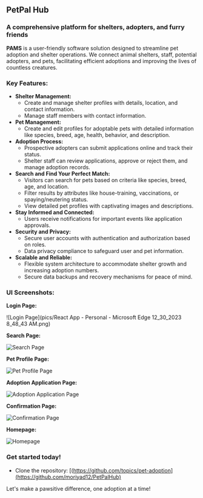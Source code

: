 ## PetPal Hub 

### A comprehensive platform for shelters, adopters, and furry friends

**PAMS** is a user-friendly software solution designed to streamline pet adoption and shelter operations. We connect animal shelters, staff, potential adopters, and pets, facilitating efficient adoptions and improving the lives of countless creatures.

### Key Features:

* **Shelter Management:**
    * Create and manage shelter profiles with details, location, and contact information.
    * Manage staff members with contact information.
* **Pet Management:**
    * Create and edit profiles for adoptable pets with detailed information like species, breed, age, health, behavior, and description.
* **Adoption Process:**
    * Prospective adopters can submit applications online and track their status.
    * Shelter staff can review applications, approve or reject them, and manage adoption records.
* **Search and Find Your Perfect Match:**
    * Visitors can search for pets based on criteria like species, breed, age, and location.
    * Filter results by attributes like house-training, vaccinations, or spaying/neutering status.
    * View detailed pet profiles with captivating images and descriptions.
* **Stay Informed and Connected:**
    * Users receive notifications for important events like application approvals.
* **Security and Privacy:**
    * Secure user accounts with authentication and authorization based on roles.
    * Data privacy compliance to safeguard user and pet information.
* **Scalable and Reliable:**
    * Flexible system architecture to accommodate shelter growth and increasing adoption numbers.
    * Secure data backups and recovery mechanisms for peace of mind.

### UI Screenshots:

**Login Page:**

![Login Page](pics/React App - Personal - Microsoft​ Edge 12_30_2023 8_48_43 AM.png)

**Search Page:**

![Search Page](search.png)

**Pet Profile Page:**

![Pet Profile Page](pet_profile.png)

**Adoption Application Page:**

![Adoption Application Page](adoption_application.png)

**Confirmation Page:**

![Confirmation Page](confirmation.png)

**Homepage:**

![Homepage](react_app.png)

### Get started today!

* Clone the repository: [(https://github.com/topics/pet-adoption](https://github.com/moriyad12/PetPalHub)
  
Let's make a pawsitive difference, one adoption at a time!
